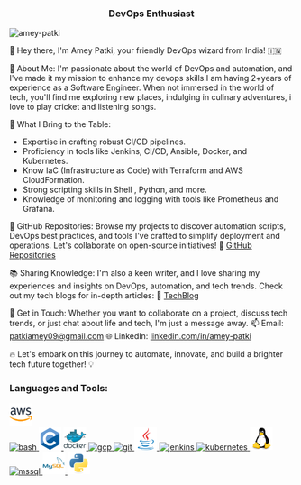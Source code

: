 <h3 align="center">DevOps Enthusiast</h3>
<p align="left"> <img src="https://komarev.com/ghpvc/?username=amey-patki&label=Profile%20views&color=0e75b6&style=flat" alt="amey-patki" /> </p>

👋 Hey there, I'm Amey Patki, your friendly DevOps wizard from India! 🇮🇳

🚀 About Me:
I'm passionate about the world of DevOps and automation, and I've made it my mission to enhance my devops skills.I am having 2+years of experience as a Software Engineer. When not immersed in the world of tech, you'll find me exploring new places, indulging in culinary adventures, i love to play cricket and listening songs.


💼 What I Bring to the Table:
- Expertise in crafting robust CI/CD pipelines.
- Proficiency in tools like Jenkins, CI/CD, Ansible, Docker, and Kubernetes.
- Know IaC (Infrastructure as Code) with Terraform and AWS CloudFormation.
- Strong scripting skills in Shell , Python, and more.
- Knowledge of monitoring and logging with tools like Prometheus and Grafana.

🌟 GitHub Repositories:
Browse my projects to discover automation scripts, DevOps best practices, and tools I've crafted to simplify deployment and operations. Let's collaborate on open-source initiatives!
🔗 [GitHub Repositories](https://github.com/amey-patki)

📚 Sharing Knowledge:
I'm also a keen writer, and I love sharing my experiences and insights on DevOps, automation, and tech trends. Check out my tech blogs for in-depth articles:
🔗 [TechBlog](https://medium.com/@amey-patki)

📧 Get in Touch:
Whether you want to collaborate on a project, discuss tech trends, or just chat about life and tech, I'm just a message away.
📫 Email: patkiamey09@gmail.com
🌐 LinkedIn: [linkedin.com/in/amey-patki](https://www.linkedin.com/in/amey-patki)

🔥 Let's embark on this journey to automate, innovate, and build a brighter tech future together! 💡

<h3 align="left">Languages and Tools:</h3>
<p align="left"> <a href="https://aws.amazon.com" target="_blank" rel="noreferrer"> <img src="https://raw.githubusercontent.com/devicons/devicon/master/icons/amazonwebservices/amazonwebservices-original-wordmark.svg" alt="aws" width="40" height="40"/> </a> <br> <a href="https://www.gnu.org/software/bash/" target="_blank" rel="noreferrer"> <img src="https://www.vectorlogo.zone/logos/gnu_bash/gnu_bash-icon.svg" alt="bash" width="40" height="40"/> </a> <a href="https://www.cprogramming.com/" target="_blank" rel="noreferrer"> <img src="https://raw.githubusercontent.com/devicons/devicon/master/icons/c/c-original.svg" alt="c" width="40" height="40"/> </a> <a href="https://www.docker.com/" target="_blank" rel="noreferrer"> <img src="https://raw.githubusercontent.com/devicons/devicon/master/icons/docker/docker-original-wordmark.svg" alt="docker" width="40" height="40"/> </a> <a href="https://cloud.google.com" target="_blank" rel="noreferrer"> <img src="https://www.vectorlogo.zone/logos/google_cloud/google_cloud-icon.svg" alt="gcp" width="40" height="40"/> </a> <a href="https://git-scm.com/" target="_blank" rel="noreferrer"> <img src="https://www.vectorlogo.zone/logos/git-scm/git-scm-icon.svg" alt="git" width="40" height="40"/> </a> <a href="https://www.java.com" target="_blank" rel="noreferrer"> <img src="https://raw.githubusercontent.com/devicons/devicon/master/icons/java/java-original.svg" alt="java" width="40" height="40"/> </a> <a href="https://www.jenkins.io" target="_blank" rel="noreferrer"> <img src="https://www.vectorlogo.zone/logos/jenkins/jenkins-icon.svg" alt="jenkins" width="40" height="40"/> </a> <a href="https://kubernetes.io" target="_blank" rel="noreferrer"> <img src="https://www.vectorlogo.zone/logos/kubernetes/kubernetes-icon.svg" alt="kubernetes" width="40" height="40"/> </a> <a href="https://www.linux.org/" target="_blank" rel="noreferrer"> <img src="https://raw.githubusercontent.com/devicons/devicon/master/icons/linux/linux-original.svg" alt="linux" width="40" height="40"/> </a> <a href="https://www.microsoft.com/en-us/sql-server" target="_blank" rel="noreferrer"> <img src="https://www.svgrepo.com/show/303229/microsoft-sql-server-logo.svg" alt="mssql" width="40" height="40"/> </a> <a href="https://www.mysql.com/" target="_blank" rel="noreferrer"> <img src="https://raw.githubusercontent.com/devicons/devicon/master/icons/mysql/mysql-original-wordmark.svg" alt="mysql" width="40" height="40"/> </a> <a href="https://www.python.org" target="_blank" rel="noreferrer"> <img src="https://raw.githubusercontent.com/devicons/devicon/master/icons/python/python-original.svg" alt="python" width="40" height="40"/> </a> </p>


